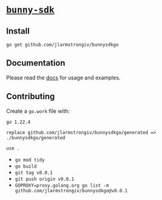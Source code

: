 # [`bunny-sdk`](https://bunny-launcher.com/bunny-sdk/go)

## Install

```shell
go get github.com/jlarmstrongiv/bunnysdkgo
```

## Documentation

Please read the [docs](https://bunny-launcher.com/bunny-sdk/go) for usage and examples.

## Contributing

Create a `go.work` file with:

```go.work
go 1.22.4

replace github.com/jlarmstrongiv/bunnysdkgo/generated => ./bunnysdkgo/generated

use .
```

- `go mod tidy`
- `go build`
- `git tag v0.0.1`
- `git push origin v0.0.1`
- `GOPROXY=proxy.golang.org go list -m github.com/jlarmstrongiv/bunnysdkgo@v0.0.1`

